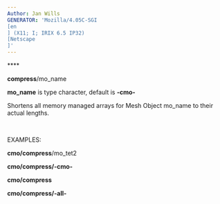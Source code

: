 ```yaml
---
Author: Jan Wills
GENERATOR: 'Mozilla/4.05C-SGI 
[en
] (X11; I; IRIX 6.5 IP32) 
[Netscape
]'
---
```


**** 

 **compress**/mo\_name

  **mo\_name** is type character, default is **-cmo-**

  Shortens all memory managed arrays for Mesh Object mo\_name to their
  actual lengths.

 

EXAMPLES:

**cmo/compress**/mo\_tet2

**cmo/compress/-cmo-**

**cmo/compress**

**cmo/compress/-all-**
